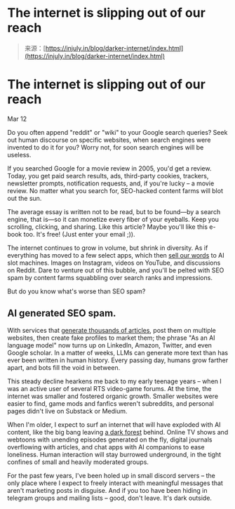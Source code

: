 <!--yml
category: 未分类
date: 2024-05-27 14:52:33
-->

# The internet is slipping out of our reach

> 来源：[https://injuly.in/blog/darker-internet/index.html](https://injuly.in/blog/darker-internet/index.html)

# The internet is slipping out of our reach

Mar 12

Do you often append "reddit" or "wiki" to your Google search queries?
Seek out human discourse on specific websites, when search engines were invented to do it for you? Worry not, for soon search engines will be useless.

If you searched Google for a movie review in 2005, you'd get a review. Today, you get paid search results, ads, third-party cookies, trackers, newsletter prompts, notification requests, and, if you're lucky – a movie review. No matter what you search for, SEO-hacked content farms will blot out the sun.

The average essay is written not to be read, but to be found—by a search engine, that is—so it can monetize every fiber of your eyeballs. Keep you scrolling, clicking, and sharing. Like this article? Maybe you'll like this e-book too. It's free! (Just enter your email ;)).

The internet continues to grow in volume, but shrink in diversity. As if everything has moved to a few select apps, which then [sell our words](https://www.theverge.com/2024/2/17/24075670/reddit-ai-training-license-deal-user-content) to AI slot machines. Images on Instagram, videos on YouTube, and discussions on Reddit. Dare to venture out of this bubble, and you'll be pelted with SEO spam by content farms squabbling over search ranks and impressions.

But do you know what's worse than SEO spam?

## AI generated SEO spam.

With services that [generate thousands of articles](/assets/img/darker-internet/seo-heist.webp), post them on multiple websites, then create fake profiles to market them; the phrase "As an AI language model" now turns up on LinkedIn, Amazon, Twitter, and even Google scholar. In a matter of weeks, LLMs can generate more text than has ever been written in human history. Every passing day, humans grow farther apart, and bots fill the void in between.

This steady decline hearkens me back to my early teenage years – when I was an active user of several RTS video-game forums. At the time, the internet was smaller and fostered organic growth. Smaller websites were easier to find, game mods and fanfics weren't subreddits, and personal pages didn't live on Substack or Medium.

When I'm older, I expect to surf an internet that will have exploded with AI content, like the big bang leaving [a dark forest](https://en.wikipedia.org/wiki/Dark_forest_hypothesis) behind. Online TV shows and webtoons with unending episodes generated on the fly, digital journals overflowing with articles, and chat apps with AI companions to ease loneliness. Human interaction will stay burrowed underground, in the tight confines of small and heavily moderated groups.

For the past few years, I've been holed up in small discord servers – the only place where I expect to freely interact with meaningful messages that aren't marketing posts in disguise. And if you too have been hiding in telegram groups and mailing lists – good, don't leave. It's dark outside.